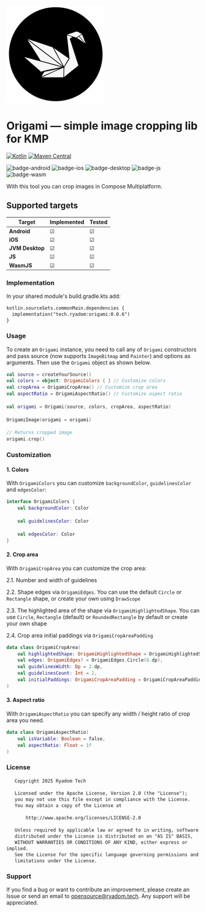 ![image](origami_logo.png)
# Origami — simple image cropping lib for KMP

[![Kotlin](https://img.shields.io/badge/Kotlin-2.2.0-blue.svg?style=flat&logo=kotlin)](https://kotlinlang.org)
[![Maven Central](https://img.shields.io/maven-central/v/tech.ryadom/origami?color=blue)](https://central.sonatype.com/artifact/tech.ryadom/origami)

![badge-android](http://img.shields.io/badge/platform-android-6EDB8D.svg?style=flat)
![badge-ios](http://img.shields.io/badge/platform-ios-CDCDCD.svg?style=flat)
![badge-desktop](https://img.shields.io/badge/platform-desktop-3474eb.svg?style=flat)
![badge-js](https://img.shields.io/badge/platform-js-fcba03.svg?style=flat)
![badge-wasm](https://img.shields.io/badge/platform-wasm-331f06.svg?style=flat)

With this tool you can crop images in Compose Multiplatform.

## Supported targets

| Target          | Implemented | Tested |
|-----------------|-------------|--------|
| **Android**     | ☑           | ☑      |
| **iOS**         | ☑           | ☑      |
| **JVM Desktop** | ☑           | ☑      |
| **JS**          | ☑           | ☑      |
| **WasmJS**      | ☑           | ☑      |

### Implementation

In your shared module's build.gradle.kts add:

```Gradle Kotlin DSL
kotlin.sourceSets.commonMain.dependencies {
  implementation("tech.ryadom:origami:0.0.6")
}
```

### Usage

To create an `Origami` instance, you need to call any of `Origami` constructors and pass
source (now supports `ImageBitmap` and `Painter`) and options as arguments.
Then use the `Origami` object as shown below.

```Kotlin
val source = createYourSource()
val colors = object: OrigamiColors { } // Customize colors
val cropArea = OrigamiCropArea() // Customize crop area
val aspectRatio = OrigamiAspectRatio() // Customize aspect ratio

val origami = Origami(source, colors, cropArea, aspectRatio)

OrigamiImage(origami = origami)

// Returns cropped image
origami.crop()
```

### Customization

#### 1. Colors

With `OrigamiColors` you can customize `backgroundColor`, `guidelinesColor` and `edgesColor`:

```Kotlin
interface OrigamiColors {
    val backgroundColor: Color

    val guidelinesColor: Color

    val edgesColor: Color
}
```

#### 2. Crop area

With `OrigamiCropArea` you can customize the crop area:

2.1. Number and width of guidelines

2.2. Shape edges via `OrigamiEdges`. You can use the default `Circle` or `Rectangle` shape, or
create your own using `DrawScope`

2.3. The highlighted area of ​​the shape via `OrigamiHighlightedShape`. You can use `Circle`,
`Rectangle` (default) or `RoundedRectangle` by default or create your own shape

2.4. Crop area initial paddings via `OrigamiCropAreaPadding`

```Kotlin
data class OrigamiCropArea(
    val highlightedShape: OrigamiHighlightedShape = OrigamiHighlightedShape.Default,
    val edges: OrigamiEdges? = OrigamiEdges.Circle(6.dp),
    val guidelinesWidth: Dp = 2.dp,
    val guidelinesCount: Int = 2,
    val initialPaddings: OrigamiCropAreaPadding = OrigamiCropAreaPadding.createDefault()
)
```

#### 3. Aspect ratio

With `OrigamiAspectRatio` you can specify any width / height ratio of crop area you need.

```Kotlin
data class OrigamiAspectRatio(
    val isVariable: Boolean = false,
    val aspectRatio: Float = 1f
)
```

### License

```
   Copyright 2025 Ryadom Tech

   Licensed under the Apache License, Version 2.0 (the "License");
   you may not use this file except in compliance with the License.
   You may obtain a copy of the License at

       http://www.apache.org/licenses/LICENSE-2.0

   Unless required by applicable law or agreed to in writing, software
   distributed under the License is distributed on an "AS IS" BASIS,
   WITHOUT WARRANTIES OR CONDITIONS OF ANY KIND, either express or implied.
   See the License for the specific language governing permissions and
   limitations under the License.
```

### Support

If you find a bug or want to contribute an improvement, please create an Issue or send an email to
opensource@ryadom.tech.
Any support will be appreciated.
